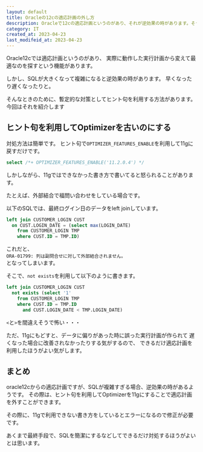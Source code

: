 ```yaml
---
layout: default
title: Oracleの12cの適応計画の外し方
description: Oracleで12cの適応計画というのがあり、それが逆効果の時があります。そうなったときの簡単な対処方法を記載します。
category: IT
created_at: 2023-04-23
last_modifeid_at: 2023-04-23
---
```


Oracle12cでは適応計画というのがあり、
実際に動作した実行計画から変えて最適なのを探すという機能があります。

しかし、SQLが大きくなって複雑になると逆効果の時があります。
早くなったり遅くなったりと。

そんなときのために、暫定的な対策としてヒント句を利用する方法があります。  
今回はそれを紹介します


## ヒント句を利用してOptimizerを古いのにする

対処方法は簡単です。
ヒント句で`OPTIMIZER_FEATURES_ENABLE`を利用して11gに戻すだけです。

```SQL
select /*+ OPTIMIZER_FEATURES_ENABLE('11.2.0.4') */
```

しかしながら、11gではできなかった書き方で書いてると怒られることがあります。

たとえば、外部結合で福問い合わせをしている場合です。

以下のSQLでは、最終ログイン日のデータをleft joinしています。

```SQL
left join CUSTOMER_LOGIN CUST
  on CUST.LOGIN_DATE = (select max(LOGIN_DATE)
    from CUSTOMER_LOGIN TMP
    where CUST.ID = TMP.ID)
```

これだと、  
`ORA-01799: 列は副問合せに対して外部結合されません。`  
となってしまいます。

そこで、`not exists`を利用して以下のように書きます。

```SQL
left join CUSTOMER_LOGIN CUST
  not exists (select '1'
    from CUSTOMER_LOGIN TMP
    where CUST.ID = TMP.ID
      and CUST.LOGIN_DATE < TMP.LOGIN_DATE)
```

`<`と`>`を間違えそうで怖い・・・

ただ、11gにもどすと、データに偏りがあった時に誤った実行計画が作られて
遅くなった場合に改善されなかったりする気がするので、
できるだけ適応計画を利用したほうがよい気がします。

## まとめ

oracle12cからの適応計画ですが、SQLが複雑すぎる場合、逆効果の時があるようです。
その際は、ヒント句を利用してOptimizerを11gにすることで適応計画を外すことができます。

その際に、11gで利用できない書き方をしているとエラーになるので修正が必要です。

あくまで最終手段で、SQLを簡潔にするなどしてできるだけ対処するほうがよいとは思います。